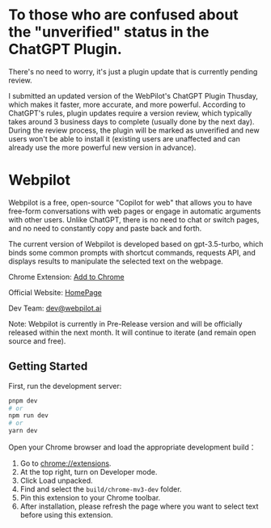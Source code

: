 # To those who are confused about the "unverified" status in the ChatGPT Plugin.
There's no need to worry, it's just a plugin update that is currently pending review.

I submitted an updated version of the WebPilot's ChatGPT Plugin Thusday, which makes it faster, more accurate, and more powerful. According to ChatGPT's rules, plugin updates require a version review, which typically takes around 3 business days to complete (usually done by the next day). During the review process, the plugin will be marked as unverified and new users won't be able to install it (existing users are unaffected and can already use the more powerful new version in advance).

# Webpilot

Webpilot is a free, open-source "Copilot for web" that allows you to have free-form conversations with web pages or engage in automatic arguments with other users. Unlike ChatGPT, there is no need to chat or switch pages, and no need to constantly copy and paste back and forth. 

The current version of Webpilot is developed based on gpt-3.5-turbo, which binds some common prompts with shortcut commands, requests API, and displays results to manipulate the selected text on the webpage.

Chrome Extension: [Add to Chrome](https://chrome.google.com/webstore/detail/Webpilot/biaggnjibplcfekllonekbonhfgchopo?utm_source=link&amp;utm_medium=git&amp)

Official Website: [HomePage](https://www.Webpilot.ai/)

Dev Team: dev@webpilot.ai

Note: Webpilot is currently in Pre-Release version and will be officially released within the next month. It will continue to iterate (and remain open source and free).

## Getting Started

First, run the development server:

```bash
pnpm dev
# or
npm run dev
# or
yarn dev
```

Open your Chrome browser and load the appropriate development build：

1. Go to [chrome://extensions](chrome://extensions).
2. At the top right, turn on Developer mode.
3. Click Load unpacked.
4. Find and select the `build/chrome-mv3-dev` folder.
5. Pin this extension to your Chrome toolbar.
6. After installation, please refresh the page where you want to select text before using this extension.

